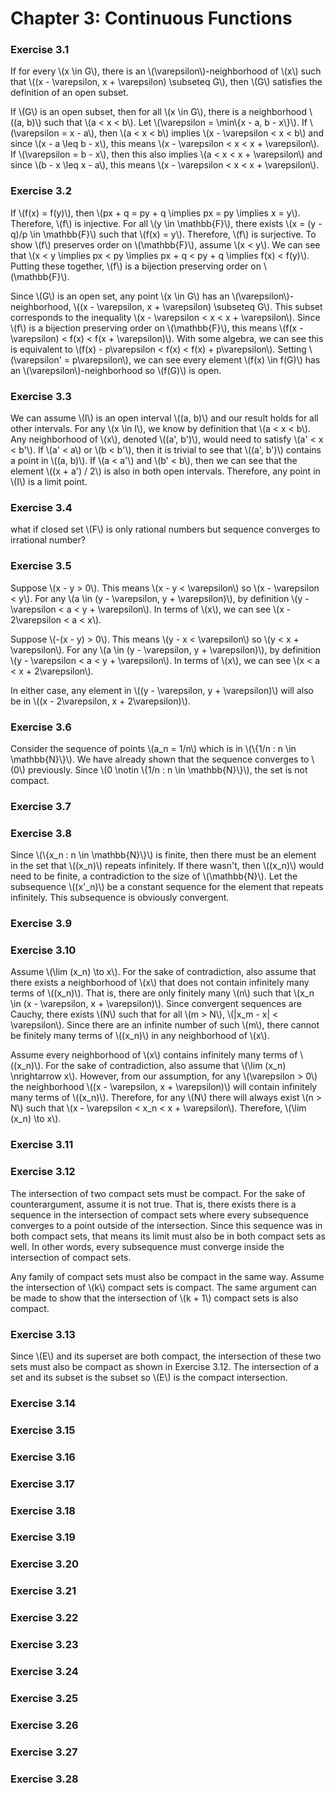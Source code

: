 # Chapter 3: Continuous Functions

### Exercise 3.1

If for every \\(x \in G\\), there is an \\(\varepsilon\\)-neighborhood of \\(x\\) such that \\((x - \varepsilon, x + \varepsilon) \subseteq G\\), then \\(G\\) satisfies the definition of an open subset.

If \\(G\\) is an open subset, then for all \\(x \in G\\), there is a neighborhood \\((a, b)\\) such that \\(a < x < b\\). Let \\(\varepsilon = \min\\{x - a, b - x\\}\\). If \\(\varepsilon = x - a\\), then \\(a < x < b\\) implies \\(x - \varepsilon < x < b\\) and since \\(x - a \leq b - x\\), this means \\(x - \varepsilon < x < x + \varepsilon\\). If \\(\varepsilon = b - x\\), then this also implies \\(a < x < x + \varepsilon\\) and since \\(b - x \leq x - a\\), this means \\(x - \varepsilon < x < x + \varepsilon\\).

### Exercise 3.2

If \\(f(x) = f(y)\\), then \\(px + q = py + q \implies px = py \implies x = y\\). Therefore, \\(f\\) is injective. For all \\(y \in \mathbb{F}\\), there exists \\(x = (y - q)/p \in \mathbb{F}\\) such that \\(f(x) = y\\). Therefore, \\(f\\) is surjective. To show \\(f\\) preserves order on \\(\mathbb{F}\\), assume \\(x < y\\). We can see that \\(x < y \implies px < py \implies px + q < py + q \implies f(x) < f(y)\\). Putting these together, \\(f\\) is a bijection preserving order on \\(\mathbb{F}\\).

Since \\(G\\) is an open set, any point \\(x \in G\\) has an \\(\varepsilon\\)-neighborhood, \\((x - \varepsilon, x + \varepsilon) \subseteq G\\). This subset corresponds to the inequality \\(x - \varepsilon < x < x + \varepsilon\\). Since \\(f\\) is a bijection preserving order on \\(\mathbb{F}\\), this means \\(f(x - \varepsilon) < f(x) < f(x + \varepsilon)\\). With some algebra, we can see this is equivalent to \\(f(x) - p\varepsilon < f(x) < f(x) + p\varepsilon\\). Setting \\(\varepsilon' = p\varepsilon\\), we can see every element \\(f(x) \in f(G)\\) has an \\(\varepsilon\\)-neighborhood so \\(f(G)\\) is open.

### Exercise 3.3

We can assume \\(I\\) is an open interval \\((a, b)\\) and our result holds for all other intervals. For any \\(x \in I\\), we know by definition that \\(a < x < b\\). Any neighborhood of \\(x\\), denoted \\((a', b')\\), would need to satisfy \\(a' < x < b'\\). If \\(a' < a\\) or \\(b < b'\\), then it is trivial to see that \\((a', b')\\) contains a point in \\((a, b)\\). If \\(a < a'\\) and \\(b' < b\\), then we can see that the element \\((x + a') / 2\\) is also in both open intervals. Therefore, any point in \\(I\\) is a limit point.

### Exercise 3.4

what if closed set \\(F\\) is only rational numbers but sequence converges to irrational number?

### Exercise 3.5

Suppose \\(x - y > 0\\). This means \\(x - y < \varepsilon\\) so \\(x - \varepsilon < y\\). For any \\(a \in (y - \varepsilon, y + \varepsilon)\\), by definition \\(y - \varepsilon < a < y + \varepsilon\\). In terms of \\(x\\), we can see \\(x - 2\varepsilon < a < x\\).

Suppose \\(-(x - y) > 0\\). This means \\(y - x < \varepsilon\\) so \\(y < x + \varepsilon\\). For any \\(a \in (y - \varepsilon, y + \varepsilon)\\), by definition \\(y - \varepsilon < a < y + \varepsilon\\). In terms of \\(x\\), we can see \\(x < a < x + 2\varepsilon\\).

In either case, any element in \\((y - \varepsilon, y + \varepsilon)\\) will also be in \\((x - 2\varepsilon, x + 2\varepsilon)\\).

### Exercise 3.6

Consider the sequence of points \\(a_n = 1/n\\) which is in \\(\\{1/n : n \in \mathbb{N}\\}\\). We have already shown that the sequence converges to \\(0\\) previously. Since \\(0 \notin \\{1/n : n \in \mathbb{N}\\}\\), the set is not compact.

### Exercise 3.7



### Exercise 3.8

Since \\(\\{x_n : n \in \mathbb{N}\\}\\) is finite, then there must be an element in the set that \\((x_n)\\) repeats infinitely. If there wasn't, then \\((x_n)\\) would need to be finite, a contradiction to the size of \\(\mathbb{N}\\). Let the subsequence \\((x'_n)\\) be a constant sequence for the element that repeats infinitely. This subsequence is obviously convergent.

### Exercise 3.9



### Exercise 3.10

Assume \\(\lim (x_n) \to x\\). For the sake of contradiction, also assume that there exists a neighborhood of \\(x\\) that does not contain infinitely many terms of \\((x_n)\\). That is, there are only finitely many \\(n\\) such that \\(x_n \in (x - \varepsilon, x + \varepsilon)\\). Since convergent sequences are Cauchy, there exists \\(N\\) such that for all \\(m > N\\), \\(|x_m - x| < \varepsilon\\). Since there are an infinite number of such \\(m\\), there cannot be finitely many terms of \\((x_n)\\) in any neighborhood of \\(x\\).

Assume every neighborhood of \\(x\\) contains infinitely many terms of \\((x_n)\\). For the sake of contradiction, also assume that \\(\lim (x_n) \nrightarrow x\\). However, from our assumption, for any \\(\varepsilon > 0\\) the neighborhood \\((x - \varepsilon, x + \varepsilon)\\) will contain infinitely many terms of \\((x_n)\\). Therefore, for any \\(N\\) there will always exist \\(n > N\\) such that \\(x - \varepsilon < x_n < x + \varepsilon\\). Therefore, \\(\lim (x_n) \to x\\).

### Exercise 3.11



### Exercise 3.12

The intersection of two compact sets must be compact. For the sake of counterargument, assume it is not true. That is, there exists there is a sequence in the intersection of compact sets where every subsequence converges to a point outside of the intersection. Since this sequence was in both compact sets, that means its limit must also be in both compact sets as well. In other words, every subsequence must converge inside the intersection of compact sets.

Any family of compact sets must also be compact in the same way. Assume the intersection of \\(k\\) compact sets is compact. The same argument can be made to show that the intersection of \\(k + 1\\) compact sets is also compact.

### Exercise 3.13

Since \\(E\\) and its superset are both compact, the intersection of these two sets must also be compact as shown in Exercise 3.12. The intersection of a set and its subset is the subset so \\(E\\) is the compact intersection.

### Exercise 3.14



### Exercise 3.15



### Exercise 3.16



### Exercise 3.17



### Exercise 3.18



### Exercise 3.19



### Exercise 3.20



### Exercise 3.21



### Exercise 3.22



### Exercise 3.23



### Exercise 3.24



### Exercise 3.25



### Exercise 3.26



### Exercise 3.27



### Exercise 3.28


